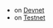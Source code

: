 
- on [Devnet](https://portal.dev.grid.tf/)
- on [Testnet](https://portal.test.grid.tf/)
<!-- - on Mainnet : under construction -->
